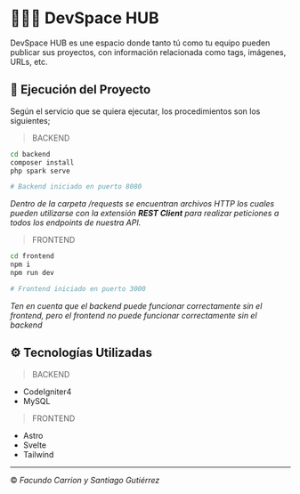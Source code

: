 # 🧑🏻‍💻 DevSpace HUB

DevSpace HUB es une espacio donde tanto tú como tu equipo pueden publicar sus proyectos, con información relacionada como tags, imágenes, URLs, etc.

## 🚀 Ejecución del Proyecto

Según el servicio que se quiera ejecutar, los procedimientos son los siguientes;

> BACKEND

```sh
cd backend
composer install
php spark serve

# Backend iniciado en puerto 8080
```

_Dentro de la carpeta /requests se encuentran archivos HTTP los cuales pueden utilizarse con la extensión **REST Client** para realizar peticiones a todos los endpoints de nuestra API._

> FRONTEND
```sh
cd frontend
npm i
npm run dev

# Frontend iniciado en puerto 3000
```

_Ten en cuenta que el backend puede funcionar correctamente sin el frontend, pero el frontend no puede funcionar correctamente sin el backend_



## ⚙️ Tecnologías Utilizadas

> BACKEND

- CodeIgniter4
- MySQL


> FRONTEND

- Astro
- Svelte
- Tailwind

---

&copy; *Facundo Carrion y Santiago Gutiérrez*
